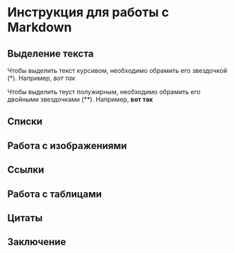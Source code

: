 # Инструкция для работы с Markdown
## Выделение текста
Чтобы выделить текст курсивом, необходимо обрамить его звездочкой (*). Например, *вот так*

Чтобы выделить теуст полужирным, необходимо обрамить его двойными звездочками (**).
Например, **вот так**

 ## Списки
 

## Работа с изображениями


## Ссылки

## Работа с таблицами

## Цитаты

## Заключение
